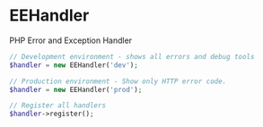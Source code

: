 # EEHandler
PHP Error and Exception Handler

```php
// Development environment - shows all errors and debug tools
$handler = new EEHandler('dev');

// Production environment - Show only HTTP error code.
$handler = new EEHandler('prod');

// Register all handlers
$handler->register();
```
